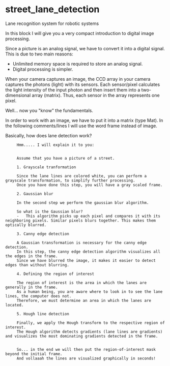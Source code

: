 # street_lane_detection
Lane recognition system for robotic systems

In this block I will give you a very compact introduction to digital image processing.
 
 Since a picture is an analog signal, we have to convert it into a digital signal. This is due to two main reasons:
 -   Unlimited memory space is required to store an analog signal.
 -   Digital processing is simpler.
 
 When your camera captures an image, the CCD array in your camera captures the photons (light) with its sensors.
 Each sensor/pixel calculates the light intensity of the input photon and then insert them into a two-dimensional array (matrix).
 Thus, each sensor in the array represents one pixel.
 
 Well... now you "know" the fundamentals.
 
 In order to work with an image, we have to put it into a matrix (type Mat). In the following comments/lines I will use the word frame instead of image.
 
 Basically, how does lane detection work?
         
         Hmm..... I will explain it to you:
         
         
         Assume that you have a picture of a street.
         
         1. Grayscale tranformation
         
         Since the lane lines are colored white, you can perform a grayscale transformation, to simplify further processing.
         Once you have done this step, you will have a gray scaled frame.
         
         2. Gaussian blur
         
         In the second step we perform the gaussian blur algorithm.
         
         So what is the Gaussian blur?
         -   This algorithm picks up each pixel and compares it with its neighboring pixels. Similar pixels blurs together. This makes them optically blurred.
         
         3. Canny edge detection
         
         A Gaussian transformation is necessary for the canny edge detection.
         In this step, the canny edge detection algorithm visualizes all the edges in the frame.
         Since we have blurred the image, it makes it easier to detect edges than without blurring.
         
         4. Defining the region of interest
         
         The region of interest is the area in which the lanes are generally in the frame.
         As a human being, you are aware where to look in to see the lane lines, the computer does not.
         Therefore, we must determine an area in which the lanes are located.
         
         5. Hough line detection
         
         Finally, we apply the Hough transform to the respective region of interest.
         The Hough algorithm detects gradients (lane lines are gradients) and visualizes the most dominating gradients detected in the frame.
         
         
         So... in the end we will then put the region-of-interest mask beyond the initial frame.
         And vollaaah the lines are visualized graphically in seconds!

